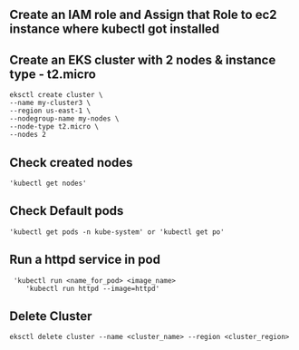 
## Create an IAM role and Assign that Role to ec2 instance where kubectl got installed

## Create an EKS cluster with 2 nodes & instance type - t2.micro
    eksctl create cluster \
    --name my-cluster3 \
    --region us-east-1 \
    --nodegroup-name my-nodes \
    --node-type t2.micro \
    --nodes 2

## Check created nodes
    'kubectl get nodes' 
    
## Check Default pods
    'kubectl get pods -n kube-system' or 'kubectl get po'
    
## Run a httpd service in pod
     'kubectl run <name_for_pod> <image_name>
        'kubectl run httpd --image=httpd'

## Delete Cluster
    eksctl delete cluster --name <cluster_name> --region <cluster_region>
